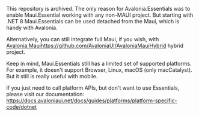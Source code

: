 This repository is archived.
The only reason for Avalonia.Essentials was to enable Maui.Essential working with any non-MAUI project.
But starting with .NET 8 Maui.Essentials can be used detached from the Maui, which is handy with Avalonia.

Alternatively, you can still integrate full Maui, if you wish, with [Avalonia.Maui](https://github.com/AvaloniaUI/AvaloniaMauiHybrid)https://github.com/AvaloniaUI/AvaloniaMauiHybrid hybrid project.

Keep in mind, Maui.Essentials still has a limited set of supported platforms. For example, it doesn't support Browser, Linux, macOS (only macCatalyst). But it still is really useful with mobile.

If you just need to call platform APIs, but don't want to use Essentials, please visit our documentation: 
https://docs.avaloniaui.net/docs/guides/platforms/platform-specific-code/dotnet
